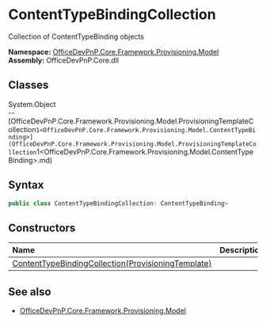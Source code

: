 # ContentTypeBindingCollection
Collection of ContentTypeBinding objects  

**Namespace:** [OfficeDevPnP.Core.Framework.Provisioning.Model](OfficeDevPnP.Core.Framework.Provisioning.Model.md)  
**Assembly:** OfficeDevPnP.Core.dll  
## Classes
System.Object  
-- [OfficeDevPnP.Core.Framework.Provisioning.Model.ProvisioningTemplateCollection`1<OfficeDevPnP.Core.Framework.Provisioning.Model.ContentTypeBinding>](OfficeDevPnP.Core.Framework.Provisioning.Model.ProvisioningTemplateCollection`1<OfficeDevPnP.Core.Framework.Provisioning.Model.ContentTypeBinding>.md)
## Syntax
```C#
public class ContentTypeBindingCollection: ContentTypeBinding>
```
## Constructors
|**Name**|**Description**|
|:-----|:-----|
| [ContentTypeBindingCollection(ProvisioningTemplate)](ContentTypeBindingCollectionconstructor1details.md) | 
## See also
- [OfficeDevPnP.Core.Framework.Provisioning.Model](OfficeDevPnP.Core.Framework.Provisioning.Model.md)
